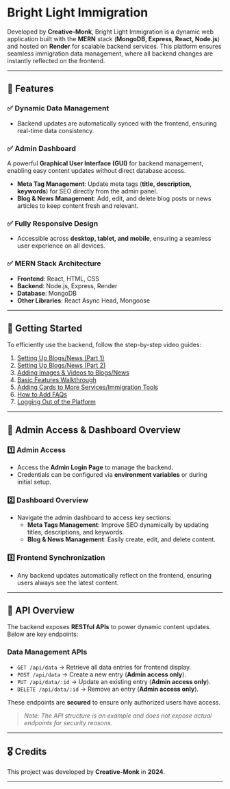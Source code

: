 # Bright Light Immigration

Developed by **Creative-Monk**, Bright Light Immigration is a dynamic web application built with the **MERN** stack (**MongoDB, Express, React, Node.js**) and hosted on **Render** for scalable backend services. This platform ensures seamless immigration data management, where all backend changes are instantly reflected on the frontend.

---

## 🚀 Features

### ✅ Dynamic Data Management
- Backend updates are automatically synced with the frontend, ensuring real-time data consistency.

### ✅ Admin Dashboard
A powerful **Graphical User Interface (GUI)** for backend management, enabling easy content updates without direct database access.
- **Meta Tag Management**: Update meta tags (**title, description, keywords**) for SEO directly from the admin panel.
- **Blog & News Management**: Add, edit, and delete blog posts or news articles to keep content fresh and relevant.

### ✅ Fully Responsive Design
- Accessible across **desktop, tablet, and mobile**, ensuring a seamless user experience on all devices.

### ✅ MERN Stack Architecture
- **Frontend**: React, HTML, CSS
- **Backend**: Node.js, Express, Render
- **Database**: MongoDB
- **Other Libraries**: React Async Head, Mongoose

---

## 📖 Getting Started

To efficiently use the backend, follow the step-by-step video guides:

1. [Setting Up Blogs/News (Part 1)](https://www.loom.com/share/6cc4994bee56408f9ab5a9523b106f35?sid=88159d0a-582d-42c2-829d-6d17c5b050c3)
2. [Setting Up Blogs/News (Part 2)](https://www.loom.com/share/e4366251442d41588841e3daff468548?sid=f31f1fb8-60f9-49dc-a0be-c0f1566fb069)
3. [Adding Images & Videos to Blogs/News](https://www.loom.com/share/32f554dae6f34d9dbc095beeb4b9948a?sid=562c233f-9e61-4d19-bb8f-1e7eee8a0c1f)
4. [Basic Features Walkthrough](https://www.loom.com/share/220df9fc58c64ddfa42cc408cc20bfd0?sid=6309f87c-a168-4eee-96d8-f3d0f2628010)
5. [Adding Cards to More Services/Immigration Tools](https://www.loom.com/share/1507ef364c484eb3a7a96770135d2375?sid=ae9a43cf-76e1-46fb-ae0b-714cfc35fafd)
6. [How to Add FAQs](https://www.loom.com/share/d96e9f89a68b4ac28b8a9c08a509fa9e?sid=e4e9c56c-c079-45b8-90fd-29b5d136156f)
7. [Logging Out of the Platform](https://www.loom.com/share/732809f717984e87b772f08c32fafe31?sid=4c493516-0edd-44c4-be2d-1748fb7b2dc3)

---

## 🔑 Admin Access & Dashboard Overview

### 1️⃣ Admin Access
- Access the **Admin Login Page** to manage the backend.
- Credentials can be configured via **environment variables** or during initial setup.

### 2️⃣ Dashboard Overview
- Navigate the admin dashboard to access key sections:
  - **Meta Tags Management**: Improve SEO dynamically by updating titles, descriptions, and keywords.
  - **Blog & News Management**: Easily create, edit, and delete content.

### 3️⃣ Frontend Synchronization
- Any backend updates automatically reflect on the frontend, ensuring users always see the latest content.

---

## 📡 API Overview

The backend exposes **RESTful APIs** to power dynamic content updates. Below are key endpoints:

### **Data Management APIs**
- `GET /api/data` → Retrieve all data entries for frontend display.
- `POST /api/data` → Create a new entry (**Admin access only**).
- `PUT /api/data/:id` → Update an existing entry (**Admin access only**).
- `DELETE /api/data/:id` → Remove an entry (**Admin access only**).

These endpoints are **secured** to ensure only authorized users have access.

> _Note: The API structure is an example and does not expose actual endpoints for security reasons._

---

## 🎖️ Credits

This project was developed by **Creative-Monk** in **2024**.

---
